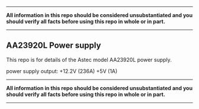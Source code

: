 

---
**All information in this repo should be considered unsubstantiated and you should verify all facts before using this repo in whole or in part.**

---


## AA23920L Power supply

This repo is for details of the Astec model AA23920L power supply. 



power supply output:
+12.2V (236A)
+5V (1A)


---
**All information in this repo should be considered unsubstantiated and you should verify all facts before using this repo in whole or in part.**

---
